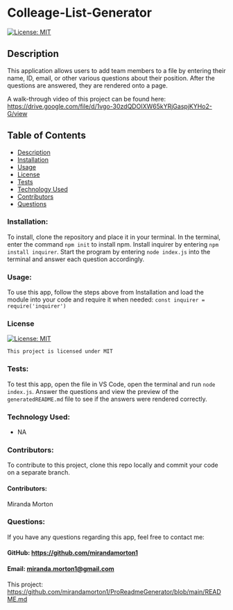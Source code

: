 # Colleage-List-Generator

[![License: MIT](https://img.shields.io/badge/License-MIT-yellow.svg)](https://opensource.org/licenses/MIT)
  
  ## Description
This application allows users to add team members to a file by entering their name, ID, email, or other various questions about their position. After the questions are answered, they are rendered onto a page.  
  
  A walk-through video of this project can be found here: 
https://drive.google.com/file/d/1vgo-30zdQDOIXW65kYRjGaspjKYHo2-G/view

  ## Table of Contents
  * [Description](#description)
  * [Installation](#installation)
  * [Usage](#usage)
  * [License](#license)
  * [Tests](#test)
  * [Technology Used](#technology-used)
  * [Contributors](#contributors)
  * [Questions](#questions)

  ### Installation:
  To install, clone the repository and place it in your terminal. In the terminal, enter the command `npm init` to install npm. Install inquirer by entering `npm install inquirer`. Start the program by entering `node index.js` into the terminal and answer each question accordingly. 
  ### Usage:
  To use this app, follow the steps above from Installation and load the module into your code and require it when needed: `const inquirer = require('inquirer')`
  ### License

  
[![License: MIT](https://img.shields.io/badge/License-MIT-yellow.svg)](https://opensource.org/licenses/MIT)
  
  
`This project is licensed under MIT`
  ### Tests:
  To test this app, open the file in VS Code, open the terminal and run `node index.js`. Answer the questions and view the preview of the `generatedREADME.md` file to see if the answers were rendered correctly. 
  ### Technology Used:
  - NA
  ### Contributors: 
  To contribute to this project, clone this repo locally and commit your code on a separate branch. 
  #### Contributors:
  Miranda Morton
  ### Questions:
  If you have any questions regarding this app, feel free to contact me: 
  #### GitHub: https://github.com/mirandamorton1   
  #### Email: miranda.morton1@gmail.com
  This project: https://github.com/mirandamorton1/ProReadmeGenerator/blob/main/README.md


